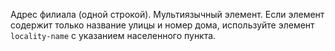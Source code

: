 
Адрес филиала (одной строкой). Мультиязычный элемент. Если элемент содержит только название улицы и номер дома, используйте элемент `locality‑name` с указанием населенного пункта.
